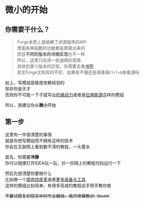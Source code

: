 ---
---

# 微小的开始

## 你需要干什么？

>Forge本质上是破解了闭源程序的API  
>里面各种函数的功能都是靠猜出来的  
>而且**不同的版本的详细实现**也不一样  
>所以，这里只会讲一些通用的思路  
>具体到某个版本的实现，你需要去看[书签](./0.1.书签)  
>其实Forge文档写的不好，如果有不懂还是得善用`Ctrl+B`查看源码

如上，写模组是极度依赖经验的  
除非你是天才  
否则你不可能一下子就写出[机械动力](https://www.mcmod.cn/class/2021.html)或者是[应用能源](https://www.mcmod.cn/class/260.html)这样的模组

所以，我建议你从**微小**开始

## 第一步

这里有一件很清楚的事情  
就是你想写模组而不拥有这样的技术  
你会在互联网上看到数不清的教程，一头雾水

首先，你需要**冷静**  
你可以随便打开IDEA玩一玩，抄一抄网上的教程代码运行一下

然后先想清楚你要做什么  
比如做一个[腐肉烧皮革](https://www.mcmod.cn/class/1194.html)或者[更多装备与工具](https://www.mcmod.cn/class/3565.html)  
这样的模组比较简单，有很多现成的教程会手把手教你做

~~不要试图复刻现实中的专业器械，我的惨痛教训（bushi~~
